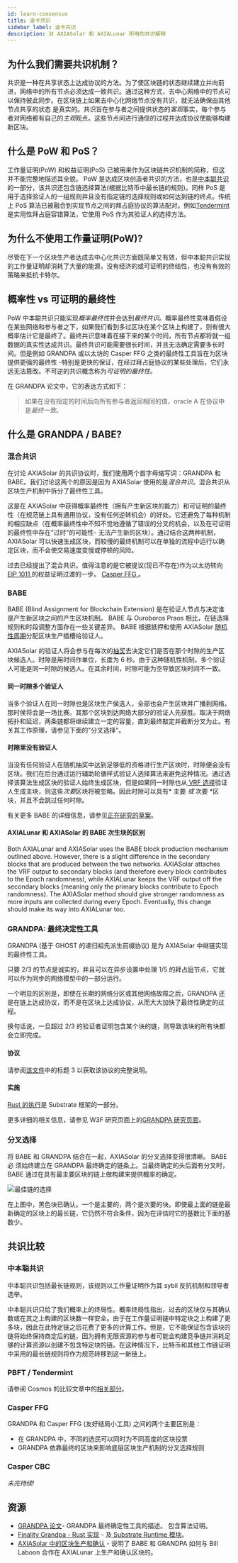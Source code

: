 ```yaml
---
id: learn-consensus
title: 波卡共识
sidebar_label: 波卡共识
description: 对 AXIASolar 和 AXIALunar 所用的共识解释
---
```


## 为什么我们需要共识机制？

共识是一种在共享状态上达成协议的方法。为了使区块链的状态继续建立并向前进，网络中的所有节点必须达成一致共识。通过这种方式，去中心网络中的节点可以保持彼此同步。在区块链上如果去中心化网络节点没有共识，就无法确保由其他节点共享的状态 是真实的。共识旨在参与者之间提供状态的*客观*事实，每个参与者对网络都有自己的*主观*观点。这些节点间进行通信的过程并达成协议使能够构建新区块。

## 什么是 PoW 和 PoS？

工作量证明(PoW) 和权益证明(PoS) 已被用来作为区块链共识机制的简称，但这并不能完整地描述其全貌。 PoW 是达成区块创造者共识的方法，也是[中本聪共识](#nakamoto-consensus)的一部分，该共识还包含链选择算法(根据比特币中最长链的规则)。同样 PoS 是用于选择验证人的一组规则并且没有指定链的选择规则或如何达到链的终点。传统上 PoS 算法已被融合到实现节点之间的拜占庭协议的算法配对。例如[Tendermint](learn-comparisons-cosmos)是实用性拜占庭容错算法，它使用 PoS 作为其验证人的选择方法。

## 为什么不使用工作量证明(PoW)?

尽管在下一个区块生产者达成去中心化共识方面既简单又有效，但中本聪共识实现的工作量证明却消耗了大量的能源，没有经济的或可证明的终结性，也没有有效的策略来抵抗卡特尔。

## 概率性 vs 可证明的最终性

PoW 中本聪共识只能实现*概率最终性*并会达到*最终共识*。概率最终性意味着假设在某些网络和参与者之下，如果我们看到多过区块在某个区块上构建了，则有很大概率估计它是最终了。最终共识意味着在接下来的某个时间，所有节点都将就一组数据的真实性达成共识。最终共识可能需要很长时间，并且无法确定需要多长时间。但是例如 GRANDPA 或以太坊的 Casper FFG 之类的最终性工具旨在为区块提供更强的最终性 -​​ 特别是更快的保证，在经过拜占庭协议的某些处理后，它们永远无法篡改。不可逆的共识概念称为*可证明的最终性。*

在 GRANDPA 论文中，它的表达方式如下：

> 如果在没有指定的时间后向所有参与者返回相同的值，oracle A 在协议中是*最终一致*。

## 什么是 GRANDPA / BABE?

### 混合共识

在讨论 AXIASolar 的共识协议时，我们使用两个首字母缩写词：GRANDPA 和 BABE。我们讨论这两个的原因是因为 AXIASolar 使用的是*混合共识*。混合共识从区块生产机制中拆分了最终性工具。

这是在 AXIASolar 中获得概率最终性（拥有产生新区块的能力）和可证明的最终性（在规范链上具有通用协议，没有任何逆转机会）的好处。它还避免了每种机制的相应缺点（在概率最终性中不知不觉地遵循了错误的分叉的机会，以及在可证明的最终性中存在"过时"的可能性- 无法产生新的区块）。通过结合这两种机制，AXIASolar 可以快速生成区块，而较慢的最终机制可以在单独的流程中运行以确定区块，而不会使交易速度变慢或停顿的风险。

过去已经提出了混合共识。值得注意的是它被提议(现已不存在)作为以太坊转向[ EIP 1011 ](http://eips.ethereum.org/EIPS/eip-1011)的权益证明过渡的一步。 [ Casper FFG ](#casper-ffg)。

### BABE

BABE (Blind Assignment for Blockchain Extension) 是在验证人节点与决定谁是产生新区块之间的产生区块机制。 BABE 与 Ouroboros Praos 相比，在链选择规则和时段调整方面存在一些关键差异。 BABE 根据抵押和使用 AXIASolar [随机性周期](learn-randomness)分配区块生产插槽给验证人。

AXIASolar 的验证人将会参与在每次的[抽奖](learn-randomness)去决定它们是否在那个时隙的生产区块候选人。时隙是用时间作单位，长度为 6 秒。由于这种随机性机制，多个验证人可能是同一时隙的候选人。在其余时间，时隙可能为空导致区块时间不一致。

#### 同一时隙多个验证人

当多个验证人在同一时隙也是区块生产侯选人，全部也会产生区块并广播到网络。那时侯将会是一场比赛。其那个区块到达网络大部分的验证人先获胜。取决于网络拓扑和延迟，两条链都将继续建立一定的容量，直到最终敲定并截断分叉为止。有关其工作原理，请参见下面的"分叉选择"。

#### 时隙里没有验证人

当没有任何验证人在随机抽奖中达到足够低的资格进行生产区块时，时隙便会没有区块。我们在后台通过运行辅助轮循样式验证人选择算法来避免这种情况。通过选择该算法生成区块的验证人始终生成区块，但是如果同一时隙也从[ VRF 选择](learn-randomness)验证人生成主块，则这些*次要*区块将被忽略。因此时隙可以具有* 主要 *或* 次要 *区块，并且不会跳过任何时隙。

有关更多 BABE 的详细信息，请参见[正在研究的草案](http://research.web3.foundation/zh/latest/axiasolar/BABE/Babe/)。

#### AXIALunar 和 AXIASolar 的 BABE 次生块的区别

Both AXIALunar and AXIASolar uses the BABE block production mechanism outlined above. However, there is a slight difference in the secondary blocks that are produced between the two networks. AXIASolar attaches the VRF output to secondary blocks (and therefore every block contributes to the Epoch randomness), while AXIALunar keeps the VRF output off the secondary blocks (meaning only the primary blocks contribute to Epoch randomness). The AXIASolar method should give stronger randomness as more inputs are collected during every Epoch. Eventually, this change should make its way into AXIALunar too.

### GRANDPA: 最终决定性工具

GRANDPA (基于 GHOST 的递归祖先派生前缀协议) 是为 AXIASolar 中继链实现的最终性工具。

只要 2/3 的节点是诚实的，并且可以在异步设置中处理 1/5 的拜占庭节点，它就可以作为同步的网络模型中的一部分运行。

一个明显的区别是，即使在长期的网络分区或其他网络故障之后，GRANDPA 还是在链上达成协议，而不是在区块上达成协议，从而大大加快了最终性确定的过程。

换句话说，一旦超过 2/3 的验证者证明包含某个块的链，则导致该块的所有块都会立即完成。

#### 协议

请参阅[该文件](https://github.com/w3f/consensus/blob/master/pdf/grandpa.pdf)中的标题 3 以获取该协议的完整说明。

#### 实施

[Rust 的执行](https://github.com/paritytech/substrate/blob/master/frame/grandpa/src/lib.rs)是 Substrate 框架的一部分。

更多详细的相关信息，请参见 W3F 研究页面上的[GRANDPA 研究页面](https://research.web3.foundation/en/latest/axiasolar/GRANDPA.html)。

### 分叉选择

将 BABE 和 GRANDPA 结合在一起，AXIASolar 的分叉选择变得很清晰。 BABE 必 须始终建立在 GRANDPA 最终确定的链条上。当最终确定的头后面有分叉时， BABE 通过在具有最主要区块的链上做构建来提供概率的确定。

![最佳链的选择](assets/best_chain.png)

在上图中，黑色块已确认。一个是主要的，两个是次要的块。即使最上面的链是最新确定的区块上的最长链，它仍然不符合条件，因为在评估时它的基数比下面的基数少。

## 共识比较

### 中本聪共识

中本聪共识包括最长链规则，该规则以工作量证明作为其 sybil 反抗机制和领导者选举。

中本聪共识只给了我们概率上的终局性。概率终局性指出，过去的区块仅与其确认数或在其之上构建的区块数一样安全。由于在工作量证明链中特定块之上构建了更多块，因此在此特定链之后花费了更多的计算工作。但是，它不能保证包含该块的链将始终保持商定后的链，因为拥有无限资源的参与者可能会构建竞争链并消耗足够的计算资源以创建不包含特定块的链。在这种情况下，比特币和其他工作链证明中采用的最长链规则将作为规范转移到这一新链上。

### PBFT / Tendermint

请参阅 Cosmos 的比较文章中的[相关部分](learn-comparisons-cosmos#consensus)。

<!-- ### HoneyBadgerBFT -->

### Casper FFG

GRANDPA 和 Casper FFG (友好结局小工具) 之间的两个主要区别是：

- 在 GRANDPA 中，不同的选民可以同时为不同高度的区块投票
- GRANDPA 依靠最终的区块来影响底层区块生产机制的分叉选择规则

### Casper CBC

_未完待续!_

## 资源

- [ GRANDPA 论文](https://github.com/w3f/consensus/blob/master/pdf/grandpa.pdf)- GRANDPA 最终确定性工具的描述。 包含算法证明。
- [Finality Grandpa - Rust 实现](https://github.com/paritytech/finality-grandpa) - 及[ Substrate Runtime 模块](https://github.com/paritytech/substrate/blob/master/srml/grandpa/src/lib.rs)。
- [AXIASolar 中的区块生产和确认](https://www.crowdcast.io/e/axiasolar-block-production) - 说明了 BABE 和 GRANDPA 如何与 Bill Laboon 合作在 AXIALunar 上生产和确认区块的。
